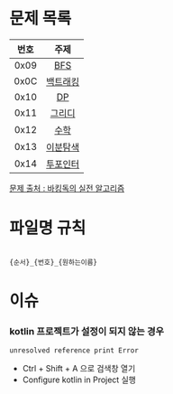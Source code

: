 # 문제 목록
|번호|주제|
| :--: | :--: |
|0x09|[BFS](https://github.com/audxo112/kotlin-algorithm/blob/main/0x09_BFS/index.md)|
|0x0C|[백트래킹](https://github.com/audxo112/kotlin-algorithm/blob/main/0x0C_BackTracking/index.md)|
|0x10|[DP](https://github.com/audxo112/kotlin-algorithm/blob/main/0x10_DP/index.md)|
|0x11|[그리디](https://github.com/audxo112/kotlin-algorithm/blob/main/0x11_Greedy/index.md)|
|0x12|[수학](https://github.com/audxo112/kotlin-algorithm/blob/main/0x12_Math/index.md)|
|0x13|[이분탐색](https://github.com/audxo112/kotlin-algorithm/blob/main/0x13_BinarySearch/index.md)|
|0x14|[투포인터](https://github.com/audxo112/kotlin-algorithm/blob/main/0x14_TwoPointer/index.md)|

[문제 출처 : 바킹독의 실전 알고리즘](https://github.com/encrypted-def/basic-algo-lecture)

# 파일명 규칙
<pre><code>
{순서}_{번호}_{원하는이름}
</code></pre>

# 이슈
### kotlin 프로젝트가 설정이 되지 않는 경우
`unresolved reference print Error`
- Ctrl + Shift + A 으로 검색창 열기
- Configure kotlin in Project 실행